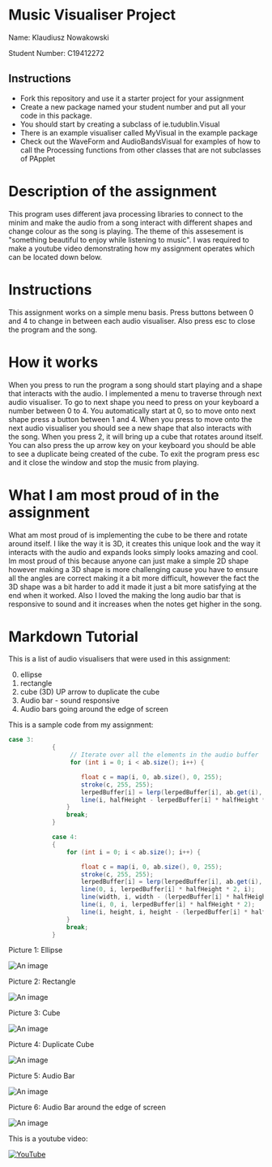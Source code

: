 # Music Visualiser Project

Name: Klaudiusz Nowakowski

Student Number: C19412272

## Instructions
- Fork this repository and use it a starter project for your assignment
- Create a new package named your student number and put all your code in this package.
- You should start by creating a subclass of ie.tudublin.Visual
- There is an example visualiser called MyVisual in the example package
- Check out the WaveForm and AudioBandsVisual for examples of how to call the Processing functions from other classes that are not subclasses of PApplet

# Description of the assignment
This program uses different java processing libraries to connect to the minim and make the audio from a song interact with different shapes and change colour as the song is playing. The theme of this assesement is "something beautiful to enjoy while listening to music". I was required to make a youtube video demonstrating how my assignment operates which can be located down below.

# Instructions
This assignment works on a simple menu basis. Press buttons between 0 and 4 to change in between each audio visualiser. Also press esc to close the program and the song.

# How it works
When you press to run the program a song should start playing and a shape that interacts with the audio. I implemented a menu to traverse through next audio visualiser. To go to next shape you need to press on your keyboard a number between 0 to 4. You automatically start at 0, so to move onto next shape press a button between 1 and 4. When you press to move onto the next audio visualiser you should see a new shape that also interacts with the song. When you press 2, it will bring up a cube that rotates around itself. You can also press the up arrow key on your keyboard you should be able to see a duplicate being created of the cube. To exit the program press esc and it close the window and stop the music from playing. 

# What I am most proud of in the assignment
What am most proud of is implementing the cube to be there and rotate around itself. I like the way it is 3D, it creates this unique look and the way it interacts with the audio and expands looks simply looks amazing and cool. Im most proud of this because anyone can just make a simple 2D shape however making a 3D shape is more challenging cause you have to ensure all the angles are correct making it a bit more difficult, however the fact the 3D shape was a bit harder to add it made it just a bit more satisfying at the end when it worked. Also I loved the making the long audio bar that is responsive to sound and it increases when the notes get higher in the song.

# Markdown Tutorial

This is a list of audio visualisers that were used in this assignment:

0. ellipse
1. rectangle
2. cube (3D) UP arrow to duplicate the cube
3. Audio bar - sound responsive
4. Audio bars going around the edge of screen





This is a sample code from my assignment:

```Java
case 3:
            {
                 // Iterate over all the elements in the audio buffer
                 for (int i = 0; i < ab.size(); i++) {

                    float c = map(i, 0, ab.size(), 0, 255);
                    stroke(c, 255, 255);
                    lerpedBuffer[i] = lerp(lerpedBuffer[i], ab.get(i), 0.1f);        
                    line(i, halfHeight - lerpedBuffer[i] * halfHeight * 2, i, halfHeight + lerpedBuffer[i] * halfHeight * 2);
                }        
                break;
            }

            case 4:
            {
                for (int i = 0; i < ab.size(); i++) {

                    float c = map(i, 0, ab.size(), 0, 255);
                    stroke(c, 255, 255);
                    lerpedBuffer[i] = lerp(lerpedBuffer[i], ab.get(i), 0.1f);        
                    line(0, i, lerpedBuffer[i] * halfHeight * 2, i);
                    line(width, i, width - (lerpedBuffer[i] * halfHeight * 2), i);
                    line(i, 0, i, lerpedBuffer[i] * halfHeight * 2);
                    line(i, height, i, height - (lerpedBuffer[i] * halfHeight * 2));
                }        
                break;
            } 
```



Picture 1: Ellipse

![An image](images/circle.jpg)

Picture 2: Rectangle

![An image](images/rect.jpg)

Picture 3: Cube

![An image](images/cube.jpg)

Picture 4: Duplicate Cube

![An image](images/cube2.jpg)

Picture 5: Audio Bar

![An image](images/audio1.jpg)

Picture 6: Audio Bar around the edge of screen

![An image](images/audio2.jpg)


This is a youtube video:

[![YouTube](images/yt.jpg)](https://youtu.be/EjRn8QV-8LU)


